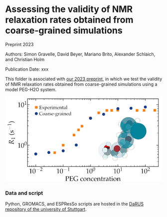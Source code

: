 # Assessing the validity of NMR relaxation rates obtained from coarse-grained simulations

Preprint 2023

Authors: Simon Gravelle, David Beyer, Mariano Brito, Alexander Schlaich, and Christian Holm

Publication Date: xxx

This folder is associated with [our 2023 preprint](10.26434/chemrxiv-2022-f90tv-v2), in which we
test the validity of NMR relaxation rates obtained from coarse-grained simulations using a model PEG-H2O system.

![](figures/TOC.jpg)

### Data and script

Python, GROMACS, and ESPResSo scripts are hosted in the [DaRUS repository of the university of Stuttgart](https://doi.org/10.18419/darus-3313).